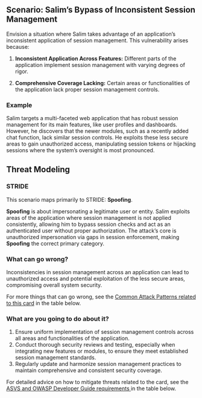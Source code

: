 ## Scenario: Salim’s Bypass of Inconsistent Session Management

Envision a situation where Salim takes advantage of an application’s inconsistent application of session management. This vulnerability arises because:

1. **Inconsistent Application Across Features:** Different parts of the application implement session management with varying degrees of rigor.

2. **Comprehensive Coverage Lacking:** Certain areas or functionalities of the application lack proper session management controls.

### Example

Salim targets a multi-faceted web application that has robust session management for its main features, like user profiles and dashboards. However, he discovers that the newer modules, such as a recently added chat function, lack similar session controls. He exploits these less secure areas to gain unauthorized access, manipulating session tokens or hijacking sessions where the system’s oversight is most pronounced.

## Threat Modeling

### STRIDE

This scenario maps primarily to STRIDE: **Spoofing**.

**Spoofing** is about impersonating a legitimate user or entity.
Salim exploits areas of the application where session management is not applied consistently, allowing him to bypass session checks and act as an authenticated user without proper authorization.
The attack’s core is unauthorized impersonation via gaps in session enforcement, making **Spoofing** the correct primary category.

### What can go wrong?

Inconsistencies in session management across an application can lead to unauthorized access and potential exploitation of the less secure areas, compromising overall system security.

For more things that can go wrong, see the [Common Attack Patterns related to this card](#mapping 'Common Attack Patterns related to this card [internal]') in the table below.

### What are you going to do about it?

1. Ensure uniform implementation of session management controls across all areas and functionalities of the application.
2. Conduct thorough security reviews and testing, especially when integrating new features or modules, to ensure they meet established session management standards.
3. Regularly update and harmonize session management practices to maintain comprehensive and consistent security coverage.

For detailed advice on how to mitigate threats related to the card, see the [ASVS and OWASP Developer Guide requirements ](#mapping 'ASVS and OWASP Developer Guide requirements [internal]') in the table below.
